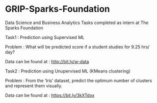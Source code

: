 # GRIP-Sparks-Foundation
Data Science and Business Analytics Tasks completed as intern at The Sparks Foundation

Task1 : Prediction using Supervised ML

Problem : What will be predicted score if a student studies for 9.25 hrs/ day?

Data can be found at : http://bit.ly/w-data


Task2 : Prediction using Unupervised ML (KMeans clustering)

Problem : From the ‘Iris’ dataset, predict the optimum number of clusters and represent them visually.

Data can be found at : https://bit.ly/3kXTdox

